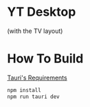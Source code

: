 # YT Desktop
(with the TV layout)

# How To Build
[Tauri's Requirements](https://v2.tauri.app/start/prerequisites/)

```bash
npm install
npm run tauri dev
```